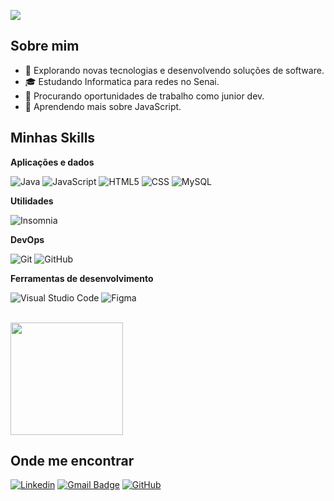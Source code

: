 ![](https://komarev.com/ghpvc/?username=Faccin27&color=006bed)

## Sobre mim

- 🤔 Explorando novas tecnologias e desenvolvendo soluções de software.
- 🎓 Estudando Informatica para redes no Senai.
- 💼 Procurando oportunidades de trabalho como junior dev.
- 🌱 Aprendendo mais sobre JavaScript.

## Minhas Skills

**Aplicações e dados**

![Java](https://img.shields.io/badge/-Java-333333?style=flat&logo=Java&logoColor=007396)
![JavaScript](https://img.shields.io/badge/-JavaScript-333333?style=flat&logo=javascript)
![HTML5](https://img.shields.io/badge/-HTML5-333333?style=flat&logo=HTML5)
![CSS](https://img.shields.io/badge/-CSS-333333?style=flat&logo=CSS3&logoColor=1572B6)
![MySQL](https://img.shields.io/badge/-MySQL-333333?style=flat&logo=mysql)

**Utilidades**

![Insomnia](https://img.shields.io/badge/-Insomnia-333333?style=flat&logo=insomnia)

**DevOps**

![Git](https://img.shields.io/badge/-Git-333333?style=flat&logo=git)
![GitHub](https://img.shields.io/badge/-GitHub-333333?style=flat&logo=github)

**Ferramentas de desenvolvimento**

![Visual Studio Code](https://img.shields.io/badge/-Visual%20Studio%20Code-333333?style=flat&logo=visual-studio-code&logoColor=007ACC)
![Figma](https://img.shields.io/badge/-Figma-333333?style=flat&logo=figma&logoColor=007ACC)

<br/>

<a href="https://github.com/Faccin27" title="Perfil de Faccin">
  <img height="180em" src="https://github-readme-stats.vercel.app/api?username=Faccin27&theme=dracula&show_icons=true" />
</a>

## Onde me encontrar

[![Linkedin](https://img.shields.io/badge/-guilherme_faccin-blue?style=flat-square&logo=Linkedin&logoColor=white&link=Gui.faccin)](https://www.linkedin.com/in/guilherme-faccin-5b71a5172/)
[![Gmail Badge](https://img.shields.io/badge/-gfaccin27@gmail.com-006bed?style=flat-square&logo=Gmail&logoColor=white&link=mailto:gfaccin27@gmail.com)](mailto:gfaccin27@gmail.com)
[![GitHub](https://img.shields.io/github/followers/Faccin27?label=follow&style=social)](https://github.com/Faccin27/)
